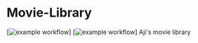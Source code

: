 # Movie-Library
[![example workflow](https://github.com/ajiinisti/Movie-Library/actions/workflows/node.js.yml/badge.svg)]
[![example workflow](https://github.com/ajiinisti/Movie-Library/actions/workflows/test.js.yml/badge.svg)]
Aji's movie library